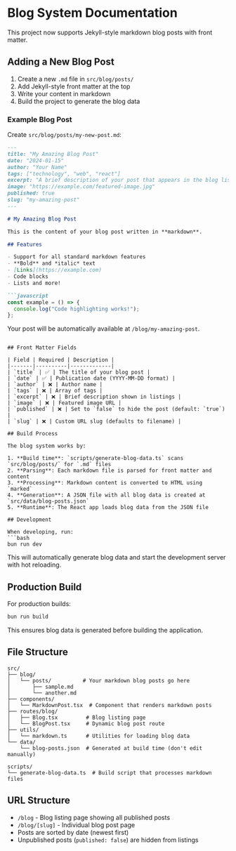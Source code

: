 # Blog System Documentation

This project now supports Jekyll-style markdown blog posts with front matter.

## Adding a New Blog Post

1. Create a new `.md` file in `src/blog/posts/`
2. Add Jekyll-style front matter at the top
3. Write your content in markdown
4. Build the project to generate the blog data

### Example Blog Post

Create `src/blog/posts/my-new-post.md`:

```markdown
---
title: "My Amazing Blog Post"
date: "2024-01-15"
author: "Your Name"
tags: ["technology", "web", "react"]
excerpt: "A brief description of your post that appears in the blog listing."
image: "https://example.com/featured-image.jpg"
published: true
slug: "my-amazing-post"
---

# My Amazing Blog Post

This is the content of your blog post written in **markdown**.

## Features

- Support for all standard markdown features
- **Bold** and *italic* text
- [Links](https://example.com)
- Code blocks
- Lists and more!

```javascript
const example = () => {
  console.log("Code highlighting works!");
};
```

Your post will be automatically available at `/blog/my-amazing-post`.
```

## Front Matter Fields

| Field | Required | Description |
|-------|----------|-------------|
| `title` | ✅ | The title of your blog post |
| `date` | ✅ | Publication date (YYYY-MM-DD format) |
| `author` | ❌ | Author name |
| `tags` | ❌ | Array of tags |
| `excerpt` | ❌ | Brief description shown in listings |
| `image` | ❌ | Featured image URL |
| `published` | ❌ | Set to `false` to hide the post (default: `true`) |
| `slug` | ❌ | Custom URL slug (defaults to filename) |

## Build Process

The blog system works by:

1. **Build time**: `scripts/generate-blog-data.ts` scans `src/blog/posts/` for `.md` files
2. **Parsing**: Each markdown file is parsed for front matter and content
3. **Processing**: Markdown content is converted to HTML using `marked`
4. **Generation**: A JSON file with all blog data is created at `src/data/blog-posts.json`
5. **Runtime**: The React app loads blog data from the JSON file

## Development

When developing, run:
```bash
bun run dev
```

This will automatically generate blog data and start the development server with hot reloading.

## Production Build

For production builds:
```bash
bun run build
```

This ensures blog data is generated before building the application.

## File Structure

```
src/
├── blog/
│   └── posts/          # Your markdown blog posts go here
│       ├── sample.md
│       └── another.md
├── components/
│   └── MarkdownPost.tsx  # Component that renders markdown posts
├── routes/blog/
│   ├── Blog.tsx         # Blog listing page
│   └── BlogPost.tsx     # Dynamic blog post route
├── utils/
│   └── markdown.ts      # Utilities for loading blog data
└── data/
    └── blog-posts.json  # Generated at build time (don't edit manually)

scripts/
└── generate-blog-data.ts  # Build script that processes markdown files
```

## URL Structure

- `/blog` - Blog listing page showing all published posts
- `/blog/[slug]` - Individual blog post page
- Posts are sorted by date (newest first)
- Unpublished posts (`published: false`) are hidden from listings